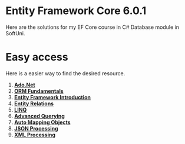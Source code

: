 # Entity Framework Core 6.0.1
Here are the solutions for my EF Core course in C# Database module in SoftUni.

# Easy access
Here is a easier way to find the desired resource.
1. [**Ado.Net**](https://github.com/StanchosCodes/SoftUni-Entity-Framework-Core/tree/main/AdoNet)
2. [**ORM Fundamentals**](https://github.com/StanchosCodes/SoftUni-Entity-Framework-Core/tree/main/ORM%20Fundamentals)
3. [**Entity Framework Introduction**](https://github.com/StanchosCodes/SoftUni-Entity-Framework-Core/tree/main/EntityFrameworkIntroduction)
4. [**Entity Relations**](https://github.com/StanchosCodes/SoftUni-Entity-Framework-Core/tree/main/EntityRelations)
5. [**LINQ**](https://github.com/StanchosCodes/SoftUni-Entity-Framework-Core/tree/main/LINQ)
6. [**Advanced Querying**](https://github.com/StanchosCodes/SoftUni-Entity-Framework-Core/tree/main/AdvancedQuerying)
7. [**Auto Mapping Objects**](https://github.com/StanchosCodes/SoftUni-Entity-Framework-Core/tree/main/AutoMappingObjects)
8. [**JSON Processing**](https://github.com/StanchosCodes/SoftUni-Entity-Framework-Core/tree/main/JSONProcessing)
9. [**XML Processing**](https://github.com/StanchosCodes/SoftUni-Entity-Framework-Core/tree/main/XMLProcessing)
